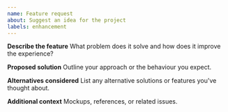 ```yaml
---
name: Feature request
about: Suggest an idea for the project
labels: enhancement
---
```


**Describe the feature**
What problem does it solve and how does it improve the experience?

**Proposed solution**
Outline your approach or the behaviour you expect.

**Alternatives considered**
List any alternative solutions or features you've thought about.

**Additional context**
Mockups, references, or related issues.
